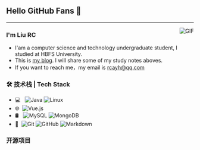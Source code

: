 ## Hello GitHub Fans 👋

---

<img align="right" alt="GIF" src="https://lrcimage-1305287351.cos.ap-chengdu.myqcloud.com/img%2F202301132049043.gif" />

### I'm Liu RC

- I'am a computer science and technology undergraduate student, I studied at HBFS University.
- This is [my blog](http://www.loveggh.top). I will share some of my study notes aboves.
- If you want to reach me，my email is rcayh@qq.com

### 🛠 技术栈 | Tech Stack

- 💻 &#160; ![Java](https://img.shields.io/badge/-Java-333333?style=flat&logo=Java&logoColor=007396)
![Linux](https://img.shields.io/badge/-Linux-333333?style=flat&logo=Linux&logoColor=FCC624)
- 🌐 &#160;![Vue.js](https://img.shields.io/badge/-VueJS-333333?style=flat&logo=Vue.js)
- 🛢 &#160; ![MySQL](https://img.shields.io/badge/-MySQL-333333?style=flat&logo=mysql)
![MongoDB](https://img.shields.io/badge/-MongoDB-333333?style=flat&logo=mongodb)
- 🔧 &#160;![Git](https://img.shields.io/badge/-Git-333333?style=flat&logo=git)
![GitHub](https://img.shields.io/badge/-GitHub-333333?style=flat&logo=github)
![Markdown](https://img.shields.io/badge/-Markdown-333333?style=flat&logo=markdown)

### 开源项目

